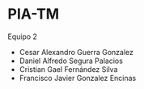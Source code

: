 # PIA-TM
Equipo 2
- Cesar Alexandro Guerra Gonzalez
- Daniel Alfredo Segura Palacios
- Cristian Gael Fernández Silva
- Francisco Javier Gonzalez Encinas
